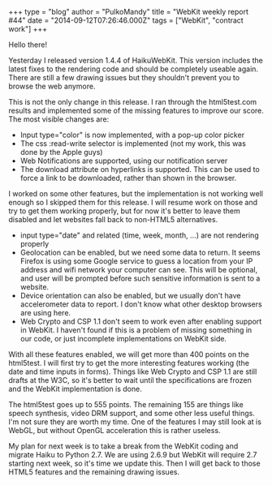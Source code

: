 +++
type = "blog"
author = "PulkoMandy"
title = "WebKit weekly report #44"
date = "2014-09-12T07:26:46.000Z"
tags = ["WebKit", "contract work"]
+++

Hello there!

Yesterday I released version 1.4.4 of HaikuWebKit. This version includes the latest fixes to the rendering code and should be completely useable again. There are still a few drawing issues but they shouldn't prevent you to browse the web anymore.

<!--more-->

This is not the only change in this release. I ran through the html5test.com results and implemented some of the missing features to improve our score. The most visible changes are:

<ul>
<li>Input type="color" is now implemented, with a pop-up color picker</li>
<li>The css :read-write selector is implemented (not my work, this was done by the Apple guys)</li>
<li>Web Notifications are supported, using our notification server</li>
<li>The download attribute on hyperlinks is supported. This can be used to force a link to be downloaded, rather than shown in the browser.</li>
</ul>

I worked on some other features, but the implementation is not working well enough so I skipped them for this release. I will resume work on those and try to get them working properly, but for now it's better to leave them disabled and let websites fall back to non-HTML5 alternatives.

<ul>
<li>input type="date" and related (time, week, month, ...) are not rendering properly</li>
<li>Geolocation can be enabled, but we need some data to return. It seems Firefox is using some Google service to guess a location from your IP address and wifi network your computer can see. This will be optional, and user will be prompted before such sensitive information is sent to a website.</li>
<li>Device orientation can also be enabled, but we usually don't have accelerometer data to report. I don't know what other desktop browsers are using here.</li>
<li>Web Crypto and CSP 1.1 don't seem to work even after enabling support in WebKit. I haven't found if this is a problem of missing something in our code, or just incomplete implementations on WebKit side.</li>
</ul>

With all these features enabled, we will get more than 400 points on the html5test. I will first try to get the more interesting features working (the date and time inputs in forms). Things like Web Crypto and CSP 1.1 are still drafts at the W3C, so it's better to wait until the specifications are frozen and the WebKit implementation is done.

The html5test goes up to 555 points. The remaining 155 are things like speech synthesis, video DRM support, and some other less useful things. I'm not sure they are worth my time. One of the features I may still look at is WebGL, but without OpenGL acceleration this is rather useless.

My plan for next week is to take a break from the WebKit coding and migrate Haiku to Python 2.7. We are using 2.6.9 but WebKit will require 2.7 starting next week, so it's time we update this. Then I will get back to those HTML5 features and the remaining drawing issues.